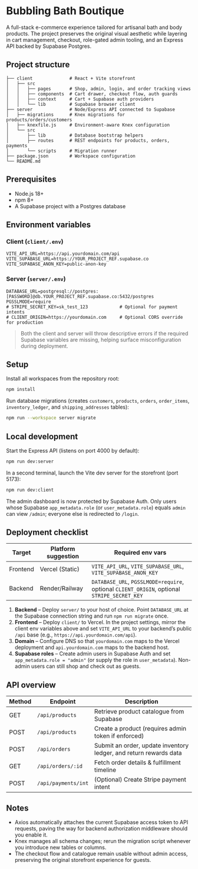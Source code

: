 # Bubbling Bath Boutique

A full-stack e-commerce experience tailored for artisanal bath and body products. The project preserves the original visual aesthetic while layering in cart management, checkout, role-gated admin tooling, and an Express API backed by Supabase Postgres.

## Project structure

```
├── client              # React + Vite storefront
│   ├── src
│   │   ├── pages       # Shop, admin, login, and order tracking views
│   │   ├── components  # Cart drawer, checkout flow, auth guards
│   │   ├── context     # Cart + Supabase auth providers
│   │   └── lib         # Supabase browser client
├── server              # Node/Express API connected to Supabase
│   ├── migrations      # Knex migrations for products/orders/customers
│   ├── knexfile.js     # Environment-aware Knex configuration
│   └── src
│       ├── lib         # Database bootstrap helpers
│       ├── routes      # REST endpoints for products, orders, payments
│       └── scripts     # Migration runner
├── package.json        # Workspace configuration
└── README.md
```

## Prerequisites

- Node.js 18+
- npm 8+
- A Supabase project with a Postgres database

## Environment variables

### Client (`client/.env`)

```
VITE_API_URL=https://api.yourdomain.com/api
VITE_SUPABASE_URL=https://YOUR_PROJECT_REF.supabase.co
VITE_SUPABASE_ANON_KEY=public-anon-key
```

### Server (`server/.env`)

```
DATABASE_URL=postgresql://postgres:[PASSWORD]@db.YOUR_PROJECT_REF.supabase.co:5432/postgres
PGSSLMODE=require
# STRIPE_SECRET_KEY=sk_test_123            # Optional for payment intents
# CLIENT_ORIGIN=https://yourdomain.com     # Optional CORS override for production
```

> Both the client and server will throw descriptive errors if the required Supabase variables are missing, helping surface misconfiguration during deployment.

## Setup

Install all workspaces from the repository root:

```bash
npm install
```

Run database migrations (creates `customers`, `products`, `orders`, `order_items`, `inventory_ledger`, and `shipping_addresses` tables):

```bash
npm run --workspace server migrate
```

## Local development

Start the Express API (listens on port 4000 by default):

```bash
npm run dev:server
```

In a second terminal, launch the Vite dev server for the storefront (port 5173):

```bash
npm run dev:client
```

The admin dashboard is now protected by Supabase Auth. Only users whose Supabase `app_metadata.role` (or `user_metadata.role`) equals `admin` can view `/admin`; everyone else is redirected to `/login`.

## Deployment checklist

| Target   | Platform suggestion | Required env vars |
|----------|---------------------|-------------------|
| Frontend | Vercel (Static)     | `VITE_API_URL`, `VITE_SUPABASE_URL`, `VITE_SUPABASE_ANON_KEY` |
| Backend  | Render/Railway      | `DATABASE_URL`, `PGSSLMODE=require`, optional `CLIENT_ORIGIN`, optional `STRIPE_SECRET_KEY` |

1. **Backend** – Deploy `server/` to your host of choice. Point `DATABASE_URL` at the Supabase connection string and run `npm run migrate` once.
2. **Frontend** – Deploy `client/` to Vercel. In the project settings, mirror the client env variables above and set `VITE_API_URL` to your backend’s public `/api` base (e.g., `https://api.yourdomain.com/api`).
3. **Domain** – Configure DNS so that `yourdomain.com` maps to the Vercel deployment and `api.yourdomain.com` maps to the backend host.
4. **Supabase roles** – Create admin users in Supabase Auth and set `app_metadata.role = "admin"` (or supply the role in `user_metadata`). Non-admin users can still shop and check out as guests.

## API overview

| Method | Endpoint             | Description                            |
| ------ | -------------------- | -------------------------------------- |
| GET    | `/api/products`      | Retrieve product catalogue from Supabase |
| POST   | `/api/products`      | Create a product (requires admin token if enforced) |
| POST   | `/api/orders`        | Submit an order, update inventory ledger, and return rewards data |
| GET    | `/api/orders/:id`    | Fetch order details & fulfillment timeline |
| POST   | `/api/payments/int`  | (Optional) Create Stripe payment intent |

## Notes

- Axios automatically attaches the current Supabase access token to API requests, paving the way for backend authorization middleware should you enable it.
- Knex manages all schema changes; rerun the migration script whenever you introduce new tables or columns.
- The checkout flow and catalogue remain usable without admin access, preserving the original storefront experience for guests.
